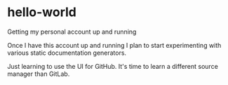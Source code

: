 # hello-world
Getting my personal account up and running

Once I have this account up and running I plan to start experimenting with various static documentation generators. 

Just learning to use the UI for GitHub. It's time to learn a different source manager than GitLab.
